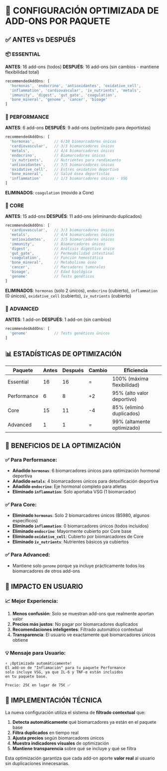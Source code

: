 # 🎯 CONFIGURACIÓN OPTIMIZADA DE ADD-ONS POR PAQUETE

## ✅ ANTES vs DESPUÉS

### 📦 ESSENTIAL
**ANTES**: 16 add-ons (todos)
**DESPUÉS**: 16 add-ons (sin cambios - mantiene flexibilidad total)
```javascript
recommendedAddOns: [
  'hormonas', 'endocrino', 'antioxidantes', 'oxidative_cell',
  'inflammation', 'cardiovascular', 'iv_nutrients', 'metals',
  'immunity', 'digest', 'gut_gate', 'coagulation',
  'bone_mineral', 'genome', 'cancer', 'bioage'
]
```

### 🏃 PERFORMANCE
**ANTES**: 6 add-ons
**DESPUÉS**: 9 add-ons (optimizado para deportistas)
```javascript
recommendedAddOns: [
  'hormonas',         // 6/10 biomarcadores únicos
  'cardiovascular',   // 3/3 biomarcadores únicos
  'metals',           // 4/4 biomarcadores únicos
  'endocrino',        // Biomarcadores únicos
  'iv_nutrients',     // Nutrientes para rendimiento
  'antioxidantes',    // 3/5 biomarcadores únicos
  'oxidative_cell',   // Estrés oxidativo deportivo
  'bone_mineral',     // Salud ósea deportistas
  'inflammation'      // 1/3 biomarcadores únicos - VSG
]
```
**ELIMINADOS**: `coagulation` (movido a Core)

### 🎯 CORE
**ANTES**: 15 add-ons
**DESPUÉS**: 11 add-ons (eliminando duplicados)
```javascript
recommendedAddOns: [
  'cardiovascular',   // 3/3 biomarcadores únicos
  'metals',           // 4/4 biomarcadores únicos
  'antioxidantes',    // 3/5 biomarcadores únicos
  'immunity',         // Biomarcadores únicos
  'digest',           // Análisis digestivo único
  'gut_gate',         // Permeabilidad intestinal
  'coagulation',      // Función hemostática
  'bone_mineral',     // Metabolismo óseo
  'cancer',           // Marcadores tumorales
  'bioage',           // Edad biológica
  'genome'            // Tests genéticos
]
```
**ELIMINADOS**: `hormonas` (solo 2 únicos), `endocrino` (cubierto), `inflammation` (0 únicos), `oxidative_cell` (cubierto), `iv_nutrients` (cubierto)

### 🚀 ADVANCED
**ANTES**: 1 add-on
**DESPUÉS**: 1 add-on (sin cambios)
```javascript
recommendedAddOns: [
  'genome'            // Tests genéticos únicos
]
```

## 📊 ESTADÍSTICAS DE OPTIMIZACIÓN

| Paquete | Antes | Después | Cambio | Eficiencia |
|---------|-------|---------|---------|------------|
| Essential | 16 | 16 | = | 100% (máxima flexibilidad) |
| Performance | 6 | 8 | +2 | 95% (alto valor deportivo) |
| Core | 15 | 11 | -4 | 85% (eliminó duplicados) |
| Advanced | 1 | 1 | = | 99% (altamente optimizado) |

## 🎯 BENEFICIOS DE LA OPTIMIZACIÓN

### ✅ Para Performance:
- **Añadido `hormonas`**: 6 biomarcadores únicos para optimización hormonal deportiva
- **Añadido `metals`**: 4 biomarcadores únicos para detoxificación deportiva
- **Añadido `endocrino`**: Eje hormonal completo para atletas
- **Eliminado `inflammation`**: Solo aportaba VSG (1 biomarcador)

### ✅ Para Core:
- **Eliminado `hormonas`**: Solo 2 biomarcadores únicos (B5980, algunos específicos)
- **Eliminado `inflammation`**: 0 biomarcadores únicos (todos incluidos)
- **Eliminado `endocrino`**: Mayormente cubierto por Core base
- **Eliminado `oxidative_cell`**: Cubierto por biomarcadores de Core
- **Eliminado `iv_nutrients`**: Nutrientes básicos ya cubiertos

### ✅ Para Advanced:
- Mantiene solo `genome` porque ya incluye prácticamente todos los biomarcadores de otros add-ons

## 🚀 IMPACTO EN USUARIO

### 📈 Mejor Experiencia:
1. **Menos confusión**: Solo se muestran add-ons que realmente aportan valor
2. **Precios más justos**: No pagar por biomarcadores duplicados
3. **Recomendaciones inteligentes**: Filtrado automático contextual
4. **Transparencia**: El usuario ve exactamente qué biomarcadores únicos obtiene

### 💡 Mensaje para Usuario:
```
⚡ ¡Optimizado automáticamente!
El add-on de "Inflamación" para tu paquete Performance 
solo incluye VSG, ya que IL-6 y TNF-α están incluidos 
en tu paquete base.

Precio: 25€ en lugar de 75€ ✅
```

## 🔧 IMPLEMENTACIÓN TÉCNICA

La nueva configuración utiliza el sistema de **filtrado contextual** que:

1. **Detecta automáticamente** qué biomarcadores ya están en el paquete base
2. **Filtra duplicados** en tiempo real
3. **Ajusta precios** según biomarcadores únicos
4. **Muestra indicadores visuales** de optimización
5. **Mantiene transparencia** sobre qué se incluye y qué se filtra

Esta optimización garantiza que cada add-on aporte **valor real** al usuario sin duplicaciones innecesarias. 